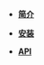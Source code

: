 - [**简介**](network_security/scanner/openvas/README.md)

- [**安装**](network_security/scanner/openvas/install.md)

- [**API**](network_security/scanner/openvas/apiinstall.md)
